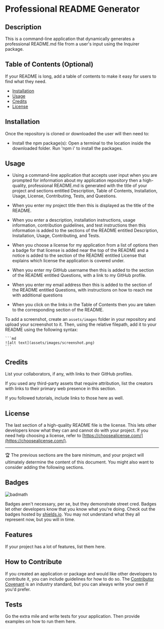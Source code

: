 # Professional README Generator


## Description

This is a command-line application that dynamically generates a professional README.md file from a user's input using the Inquirer package.

## Table of Contents (Optional)

If your README is long, add a table of contents to make it easy for users to find what they need.

- [Installation](#installation)
- [Usage](#usage)
- [Credits](#credits)
- [License](#license)

## Installation

Once the repository is cloned or downloaded the user will then need to:

- Install the npm package(s): Open a terminal to the location inside the downloaded folder. Run 'npm i' to install the packages.


## Usage

- Using a command-line application that accepts user input
when you are prompted for information about my application repository
then a high-quality, professional README.md is generated with the title of your project and sections entitled Description, Table of Contents, Installation, Usage, License, Contributing, Tests, and Questions.

- When you enter my project title then this is displayed as the title of the README.

- When you enter a description, installation instructions, usage information, contribution guidelines, and test instructions then this information is added to the sections of the README entitled Description, Installation, Usage, Contributing, and Tests.

- When you choose a license for my application from a list of options then a badge for that license is added near the top of the README and a notice is added to the section of the README entitled License that explains which license the application is covered under.

- When you enter my GitHub username then this is added to the section of the README entitled Questions, with a link to my GitHub profile.

- When you enter my email address then this is added to the section of the README entitled Questions, with instructions on how to reach me with additional questions

- When you click on the links in the Table of Contents then you are taken to the corresponding section of the README.


To add a screenshot, create an `assets/images` folder in your repository and upload your screenshot to it. Then, using the relative filepath, add it to your README using the following syntax:

    ```md
    ![alt text](assets/images/screenshot.png)
    ```

## Credits

List your collaborators, if any, with links to their GitHub profiles.

If you used any third-party assets that require attribution, list the creators with links to their primary web presence in this section.

If you followed tutorials, include links to those here as well.

## License

The last section of a high-quality README file is the license. This lets other developers know what they can and cannot do with your project. If you need help choosing a license, refer to [https://choosealicense.com/](https://choosealicense.com/).

---

🏆 The previous sections are the bare minimum, and your project will ultimately determine the content of this document. You might also want to consider adding the following sections.

## Badges

![badmath](https://img.shields.io/github/languages/top/lernantino/badmath)

Badges aren't necessary, per se, but they demonstrate street cred. Badges let other developers know that you know what you're doing. Check out the badges hosted by [shields.io](https://shields.io/). You may not understand what they all represent now, but you will in time.

## Features

If your project has a lot of features, list them here.

## How to Contribute

If you created an application or package and would like other developers to contribute it, you can include guidelines for how to do so. The [Contributor Covenant](https://www.contributor-covenant.org/) is an industry standard, but you can always write your own if you'd prefer.

## Tests

Go the extra mile and write tests for your application. Then provide examples on how to run them here.
